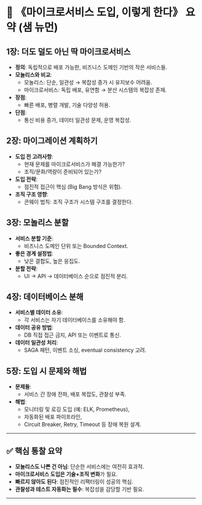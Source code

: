 # 📘 《마이크로서비스 도입, 이렇게 한다》 요약 (샘 뉴먼)

## 1장: 더도 덜도 아닌 딱 마이크로서비스
- **정의**: 독립적으로 배포 가능한, 비즈니스 도메인 기반의 작은 서비스들.
- **모놀리스와 비교**:
    - 모놀리스: 단순, 일관성 → 복잡성 증가 시 유지보수 어려움.
    - 마이크로서비스: 독립 배포, 유연함 → 분산 시스템의 복잡성 존재.
- **장점**:
    - 빠른 배포, 병렬 개발, 기술 다양성 허용.
- **단점**:
    - 통신 비용 증가, 데이터 일관성 문제, 운영 복잡성.

## 2장: 마이그레이션 계획하기
- **도입 전 고려사항**:
    - 현재 문제를 마이크로서비스가 해결 가능한가?
    - 조직/문화/역량이 준비되어 있는가?
- **도입 전략**:
    - 점진적 접근이 핵심 (Big Bang 방식은 위험).
- **조직 구조 영향**:
    - 콘웨이 법칙: 조직 구조가 시스템 구조를 결정한다.

## 3장: 모놀리스 분할
- **서비스 분할 기준**:
    - 비즈니스 도메인 단위 또는 Bounded Context.
- **좋은 경계 설정법**:
    - 낮은 결합도, 높은 응집도.
- **분할 전략**:
    - UI → API → 데이터베이스 순으로 점진적 분리.

## 4장: 데이터베이스 분해
- **서비스별 데이터 소유**:
    - 각 서비스는 자기 데이터베이스를 소유해야 함.
- **데이터 공유 방법**:
    - DB 직접 접근 금지, API 또는 이벤트로 통신.
- **데이터 일관성 처리**:
    - SAGA 패턴, 이벤트 소싱, eventual consistency 고려.

## 5장: 도입 시 문제와 해법
- **문제들**:
    - 서비스 간 장애 전파, 배포 복잡도, 관찰성 부족.
- **해법**:
    - 모니터링 및 로깅 도입 (예: ELK, Prometheus),
    - 자동화된 배포 파이프라인,
    - Circuit Breaker, Retry, Timeout 등 장애 복원 설계.

---

## ✅ 핵심 통찰 요약

- **모놀리스도 나쁜 건 아님**: 단순한 서비스에는 여전히 효과적.
- **마이크로서비스 도입은 기술+조직 변화**가 필요.
- **빠르지 않아도 된다**: 점진적인 리팩터링이 성공의 핵심.
- **관찰성과 테스트 자동화는 필수**: 복잡성을 감당할 기반 필요.

---

